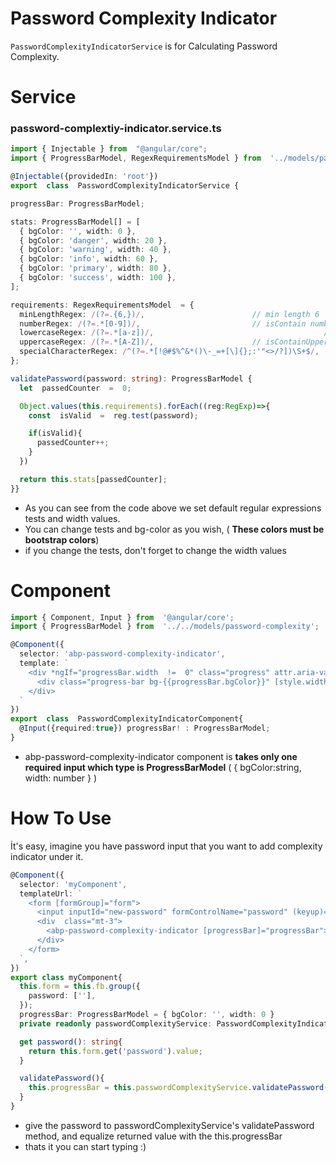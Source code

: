 # Password Complexity Indicator
`PasswordComplexityIndicatorService` is for Calculating Password Complexity.

# Service
### password-complextiy-indicator.service.ts
```ts
import { Injectable } from  "@angular/core";
import { ProgressBarModel, RegexRequirementsModel } from  '../models/password-complexity';

@Injectable({providedIn: 'root'})
export  class  PasswordComplexityIndicatorService {

progressBar: ProgressBarModel;

stats: ProgressBarModel[] = [
  { bgColor: '', width: 0 },
  { bgColor: 'danger', width: 20 },
  { bgColor: 'warning', width: 40 },
  { bgColor: 'info', width: 60 },
  { bgColor: 'primary', width: 80 },
  { bgColor: 'success', width: 100 },
];

requirements: RegexRequirementsModel  = {
  minLengthRegex: /(?=.{6,})/, 						  // min length 6
  numberRegex: /(?=.*[0-9])/,  						  // isContain number
  lowercaseRegex: /(?=.*[a-z])/,                                	  // isContainLowercase
  uppercaseRegex: /(?=.*[A-Z])/, 					  // isContainUppercase
  specialCharacterRegex: /^(?=.*[!@#$%^&*()\-_=+[\]{};:'"<>/?])\S+$/,     // isContainSpecialCharacter
};

validatePassword(password: string): ProgressBarModel {
  let  passedCounter  =  0;

  Object.values(this.requirements).forEach((reg:RegExp)=>{
    const  isValid  =  reg.test(password);

    if(isValid){
      passedCounter++;
    }
  })

  return this.stats[passedCounter];
}}
```
- As you can see from the code above we set default regular expressions tests and width values. 
- You can change tests and bg-color as you wish, ( **These colors must be bootstrap colors**)
- if you change the tests, don't forget to change the width values
# Component
```ts
import { Component, Input } from  '@angular/core';
import { ProgressBarModel } from  '../../models/password-complexity';

@Component({
  selector: 'abp-password-complexity-indicator',
  template: `
    <div *ngIf="progressBar.width  !=  0" class="progress" attr.aria-valuenow="{{progressBar.width}}"  aria-valuemin="0" aria-valuemax="100">
      <div class="progress-bar bg-{{progressBar.bgColor}}" [style.width]="progressBar.width  +  '%'"></div>
    </div>
  `
})
export  class  PasswordComplexityIndicatorComponent{
  @Input({required:true}) progressBar! : ProgressBarModel;
}
```
- abp-password-complexity-indicator component is **takes only one required input which type is ProgressBarModel** ( { bgColor:string, width: number } )



# How To Use
İt's easy, imagine you have password input that you want to add complexity indicator under it.

```ts
@Component({
  selector: 'myComponent',
  templateUrl: `
    <form [formGroup]="form">
      <input inputId="new-password" formControlName="password" (keyup)="validatePassword()">
      <div  class="mt-3">
        <abp-password-complexity-indicator [progressBar]="progressBar"></abp-password-complexity-indicator>
      </div>
    </form>
  `,
})
export class myComponent{
  this.form = this.fb.group({
    password: [''],
  });
  progressBar: ProgressBarModel = { bgColor: '', width: 0 }
  private readonly passwordComplexityService: PasswordComplexityIndicatorService = inject(PasswordComplexityIndicatorService);

  get password(): string{
    return this.form.get('password').value;
  }

  validatePassword(){
    this.progressBar = this.passwordComplexityService.validatePassword(this.password);
  }
}
```

- give the password to passwordComplexityService's validatePassword method, and equalize returned value with the this.progressBar
- thats it you can start typing :)
